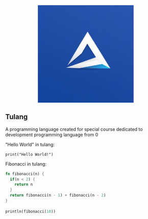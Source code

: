 <div align="center">
  <img src="icon.jpg" width="300">
</div>

## Tulang
A programming language created for special
course dedicated to development
programming language from 0

"Hello World" in tulang:
```shell
print("Hello World!")
```

Fibonacci in tulang:
```rust
fn fibonacci(n) {
  if(n < 2) {
    return n
  }
  return fibonacci(n - 1) + fibonacci(n - 2)
}

println(fibonacci(10))

```





